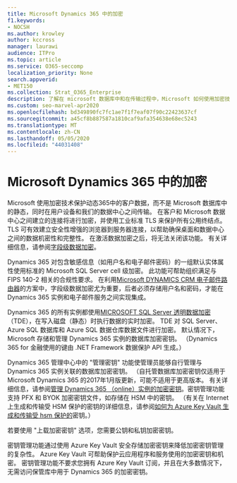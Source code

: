 ```yaml
---
title: Microsoft Dynamics 365 中的加密
f1.keywords:
- NOCSH
ms.author: krowley
author: kccross
manager: laurawi
audience: ITPro
ms.topic: article
ms.service: O365-seccomp
localization_priority: None
search.appverid:
- MET150
ms.collection: Strat_O365_Enterprise
description: 了解在 microsoft 数据库中和在传输过程中，Microsoft 如何使用加密技术来保护 Microsoft Dynamics 365 中的客户数据。
ms.custom: seo-marvel-apr2020
ms.openlocfilehash: bd349890fc7fc1ae7f1f7eaf07f90c22423637cf
ms.sourcegitcommit: a45cf8b887587a1810caf9afa354638e68ec5243
ms.translationtype: MT
ms.contentlocale: zh-CN
ms.lasthandoff: 05/05/2020
ms.locfileid: "44031408"
---
```

# <a name="encryption-in-microsoft-dynamics-365"></a>Microsoft Dynamics 365 中的加密

Microsoft 使用加密技术保护动态365中的客户数据，而不是 Microsoft 数据库中的静态，同时在用户设备和我们的数据中心之间传输。 在客户和 Microsoft 数据中心之间建立的连接将进行加密，并使用工业标准 TLS 来保护所有公用终结点。 TLS 可有效建立安全性增强的浏览器到服务器连接，以帮助确保桌面和数据中心之间的数据机密性和完整性。 在激活数据加密之后，将无法关闭该功能。 有关详细信息，请参阅[字段级数据加密](https://msdn.microsoft.com/library/dn481562.aspx)。

Dynamics 365 对包含敏感信息（如用户名和电子邮件密码）的一组默认实体属性使用标准的 Microsoft SQL Server cell 级加密。 此功能可帮助组织满足与 FIPS 140-2 相关的合规性要求。 在利用[Microsoft DYNAMICS CRM 电子邮件路由器](https://technet.microsoft.com/library/hh699800.aspx)的方案中，字段级数据加密尤为重要，后者必须存储用户名和密码，才能在 Dynamics 365 实例和电子邮件服务之间实现集成。 

Dynamics 365 的所有实例都使用[MICROSOFT SQL Server 透明数据加密](https://docs.microsoft.com/sql/relational-databases/security/encryption/transparent-data-encryption?view=sql-server-2017)（TDE），在写入磁盘（静态）时执行数据的实时加密。 TDE 对 SQL Server、Azure SQL 数据库和 Azure SQL 数据仓库数据文件进行加密。 默认情况下，Microsoft 存储和管理 Dynamics 365 实例的数据库加密密钥。 （Dynamics 365 for 金融使用的键由 .NET Framework 数据保护 API 生成。） 

Dynamics 365 管理中心中的 "管理密钥" 功能使管理员能够自行管理与 Dynamics 365 实例关联的数据库加密密钥。 （自托管数据库加密密钥仅适用于 Microsoft Dynamics 365 的2017年1月版更新，可能不适用于更高版本。 有关详细信息，请参阅[管理 Dynamics 365 （online）实例的加密密钥](https://docs.microsoft.com/dynamics365/customer-engagement/admin/manage-encryption-keys-instance)。密钥管理功能支持 PFX 和 BYOK 加密密钥文件，如存储在 HSM 中的密钥。 （有关在 Internet 上生成和传输受 HSM 保护的密钥的详细信息，请参阅[如何为 Azure Key Vault 生成和传输受 hsm 保护的](https://docs.microsoft.com/azure/key-vault/key-vault-hsm-protected-keys)密钥。） 

若要使用 "上载加密密钥" 选项，您需要公钥和私钥加密密钥。

密钥管理功能通过使用 Azure Key Vault 安全存储加密密钥来降低加密密钥管理的复杂性。 Azure Key Vault 可帮助保护云应用程序和服务使用的加密密钥和机密。 密钥管理功能不要求您拥有 Azure Key Vault 订阅，并且在大多数情况下，无需访问保管库中用于 Dynamics 365 的加密密钥。
